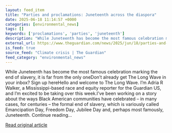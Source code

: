 ```yaml
---
layout: feed_item
title: "Parties and proclamations: Juneteenth across the diaspora"
date: 2025-06-18 11:14:57 +0000
categories: [environmental_news]
tags: []
keywords: ['proclamations', 'parties', 'juneteenth']
description: "While Juneteenth has become the most famous celebration marking the end of slavery, it is far from the only oneDon’t already get The Long Wave in your inbox"
external_url: https://www.theguardian.com/news/2025/jun/18/parties-and-proclamations-juneteenth-across-the-diaspora
is_feed: true
source_feed: "Climate crisis | The Guardian"
feed_category: "environmental_news"
---
```


While Juneteenth has become the most famous celebration marking the end of slavery, it is far from the only oneDon’t already get The Long Wave in your inbox? Sign up hereHello and welcome to The Long Wave. I’m Adria R Walker, a Mississippi-based race and equity reporter for the Guardian US, and I’m excited to be taking over this week.I’ve been working on a story about the ways Black American communities have celebrated – in many cases, for centuries – the formal end of slavery, which is variously called Emancipation Day, Freedom Day, Jubilee Day and, perhaps most famously, Juneteenth. Continue reading...

[Read original article](https://www.theguardian.com/news/2025/jun/18/parties-and-proclamations-juneteenth-across-the-diaspora)

